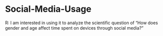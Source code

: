 # Social-Media-Usage
R: I am interested in using it to analyze the scientific question of “How does gender and age affect time spent on devices through social media?”
